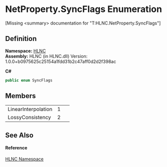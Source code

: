 # NetProperty.SyncFlags Enumeration


\[Missing &lt;summary&gt; documentation for "T:HLNC.NetProperty.SyncFlags"\]



## Definition
**Namespace:** <a href="N_HLNC">HLNC</a>  
**Assembly:** HLNC (in HLNC.dll) Version: 1.0.0+b0975625c25154a1fdd31b2c47aff0d2d2f398ac

**C#**
``` C#
public enum SyncFlags
```



## Members
<table>
<tr>
<td>LinearInterpolation</td>
<td>1</td>
<td> </td></tr>
<tr>
<td>LossyConsistency</td>
<td>2</td>
<td> </td></tr>
</table>

## See Also


#### Reference
<a href="N_HLNC">HLNC Namespace</a>  
